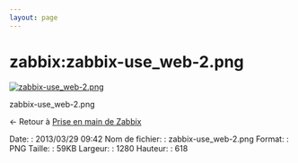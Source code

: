 ```yaml
---
layout: page
---
```


zabbix:zabbix-use\_web-2.png
============================

[![zabbix-use\_web-2.png](..//assets/media/zabbix/zabbix-use_web-2.png@cache=&w=900&h=434 "zabbix-use_web-2.png")](..//assets/media/zabbix/zabbix-use_web-2.png@cache= "Afficher le fichier original")

zabbix-use\_web-2.png

← Retour à [Prise en main de
Zabbix](../../zabbix/zabbix-use.html "zabbix:zabbix-use")

Date:
:   2013/03/29 09:42
Nom de fichier:
:   zabbix-use\_web-2.png
Format:
:   PNG
Taille:
:   59KB
Largeur:
:   1280
Hauteur:
:   618

